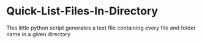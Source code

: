 # Quick-List-Files-In-Directory
This little python script generates a text file containing every file and folder name in a given directory
